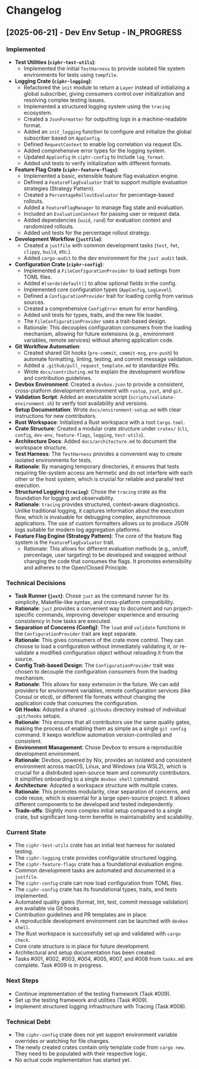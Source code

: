 # Changelog

## [2025-06-21] - Dev Env Setup - IN_PROGRESS

### Implemented
- **Test Utilities (`ciphr-test-utils`)**:
    - Implemented the initial `TestHarness` to provide isolated file system environments for tests using `tempfile`.
- **Logging Crate (`ciphr-logging`)**:
    - Refactored the `init` module to return a `Layer` instead of initializing a global subscriber, giving consumers control over initialization and resolving complex testing issues.
    - Implemented a structured logging system using the `tracing` ecosystem.
    - Created a `JsonFormatter` for outputting logs in a machine-readable format.
    - Added an `init_logging` function to configure and initialize the global subscriber based on `AppConfig`.
    - Defined `RequestContext` to enable log correlation via request IDs.
    - Added comprehensive error types for the logging system.
    - Updated `AppConfig` in `ciphr-config` to include `log_format`.
    - Added unit tests to verify initialization with different formats.
- **Feature Flag Crate (`ciphr-feature-flags`)**:
    - Implemented a basic, extensible feature flag evaluation engine.
    - Defined a `FeatureFlagEvaluator` trait to support multiple evaluation strategies (Strategy Pattern).
    - Created a `PercentageRolloutEvaluator` for percentage-based rollouts.
    - Added a `FeatureFlagManager` to manage flag state and evaluation.
    - Included an `EvaluationContext` for passing user or request data.
    - Added dependencies (`uuid`, `rand`) for evaluation context and randomized rollouts.
    - Added unit tests for the percentage rollout strategy.
- **Development Workflow (`justfile`)**:
    - Created a `justfile` with common development tasks (`test`, `fmt`, `clippy`, `build`, etc.).
    - Added `cargo-audit` to the dev environment for the `just audit` task.
- **Configuration Crate (`ciphr-config`)**:
    - Implemented a `FileConfigurationProvider` to load settings from TOML files.
    - Added `#[serde(default)]` to allow optional fields in the config.
    - Implemented core configuration types (`AppConfig`, `LogLevel`).
    - Defined a `ConfigurationProvider` trait for loading config from various sources.
    - Created a comprehensive `ConfigError` enum for error handling.
    - Added unit tests for types, traits, and the new file loader.
    - The `FileConfigurationProvider` uses a trait-based design.
    - Rationale: This decouples configuration consumers from the loading mechanism, allowing for future extensions (e.g., environment variables, remote services) without altering application code.
- **Git Workflow Automation**:
    - Created shared Git hooks (`pre-commit`, `commit-msg`, `pre-push`) to automate formatting, linting, testing, and commit message validation.
    - Added a `.github/pull_request_template.md` to standardize PRs.
    - Wrote `docs/contributing.md` to explain the development workflow and contribution guidelines.
- **Devbox Environment**: Created a `devbox.json` to provide a consistent, cross-platform development environment with `rustup`, `just`, and `git`.
- **Validation Script**: Added an executable script (`scripts/validate-environment.sh`) to verify tool availability and versions.
- **Setup Documentation**: Wrote `docs/environment-setup.md` with clear instructions for new contributors.
- **Rust Workspace**: Initialized a Rust workspace with a root `Cargo.toml`.
- **Crate Structure**: Created a modular crate structure under `crates/` (`cli`, `config`, `dev-env`, `feature-flags`, `logging`, `test-utils`).
- **Architecture Docs**: Added `docs/architecture.md` to document the workspace structure.
- **Test Harness**: The `TestHarness` provides a convenient way to create isolated environments for tests.
- **Rationale**: By managing temporary directories, it ensures that tests requiring file-system access are hermetic and do not interfere with each other or the host system, which is crucial for reliable and parallel test execution.
- **Structured Logging (`tracing`)**: Chose the `tracing` crate as the foundation for logging and observability.
- **Rationale**: `tracing` provides structured, context-aware diagnostics. Unlike traditional logging, it captures information about the execution flow, which is invaluable for debugging complex, asynchronous applications. The use of custom formatters allows us to produce JSON logs suitable for modern log aggregation platforms.
- **Feature Flag Engine (Strategy Pattern)**: The core of the feature flag system is the `FeatureFlagEvaluator` trait.
    - Rationale: This allows for different evaluation methods (e.g., on/off, percentage, user targeting) to be developed and swapped without changing the code that consumes the flags. It promotes extensibility and adheres to the Open/Closed Principle.

### Technical Decisions
- **Task Runner (`just`)**: Chose `just` as the command runner for its simplicity, Makefile-like syntax, and cross-platform compatibility.
- **Rationale**: `just` provides a convenient way to document and run project-specific commands, improving developer experience and ensuring consistency in how tasks are executed.
- **Separation of Concerns (Config)**: The `load` and `validate` functions in the `ConfigurationProvider` trait are kept separate.
- **Rationale**: This gives consumers of the crate more control. They can choose to load a configuration without immediately validating it, or re-validate a modified configuration object without reloading it from the source.
- **Config Trait-based Design**: The `ConfigurationProvider` trait was chosen to decouple the configuration consumers from the loading mechanism.
- **Rationale**: This allows for easy extension in the future. We can add providers for environment variables, remote configuration services (like Consul or etcd), or different file formats without changing the application code that consumes the configuration.
- **Git Hooks**: Adopted a shared `.githooks` directory instead of individual `.git/hooks` setups.
- **Rationale**: This ensures that all contributors use the same quality gates, making the process of enabling them as simple as a single `git config` command. It keeps workflow automation version-controlled and consistent.
- **Environment Management**: Chose Devbox to ensure a reproducible development environment.
- **Rationale**: Devbox, powered by Nix, provides an isolated and consistent environment across macOS, Linux, and Windows (via WSL2), which is crucial for a distributed open-source team and community contributors. It simplifies onboarding to a single `devbox shell` command.
- **Architecture**: Adopted a workspace structure with multiple crates.
- **Rationale**: This promotes modularity, clear separation of concerns, and code reuse, which is essential for a large open-source project. It allows different components to be developed and tested independently.
- **Trade-offs**: Slightly more complex initial setup compared to a single crate, but significant long-term benefits in maintainability and scalability.

### Current State
- The `ciphr-test-utils` crate has an initial test harness for isolated testing.
- The `ciphr-logging` crate provides configurable structured logging.
- The `ciphr-feature-flags` crate has a foundational evaluation engine.
- Common development tasks are automated and documented in a `justfile`.
- The `ciphr-config` crate can now load configuration from TOML files.
- The `ciphr-config` crate has its foundational types, traits, and tests implemented.
- Automated quality gates (format, lint, test, commit message validation) are available via Git hooks.
- Contribution guidelines and PR templates are in place.
- A reproducible development environment can be launched with `devbox shell`.
- The Rust workspace is successfully set up and validated with `cargo check`.
- Core crate structure is in place for future development.
- Architectural and setup documentation has been created.
- Tasks #001, #002, #003, #004, #005, #007, and #008 from `tasks.md` are complete. Task #009 is in progress.

### Next Steps
- Continue implementation of the testing framework (Task #009).
- Set up the testing framework and utilities (Task #009).
- Implement structured logging infrastructure with Tracing (Task #008).

### Technical Debt
- The `ciphr-config` crate does not yet support environment variable overrides or watching for file changes.
- The newly created crates contain only template code from `cargo new`. They need to be populated with their respective logic.
- No actual code implementation has started yet.

